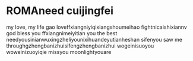 # ROMAneed cuijingfei 
  my love, my life
gao
loveffxiangniyiqixiangshoumeihao
fightnicaishixiannv
god bless you ffxiangnimeiyitian
you the best
needyousinianwuxingzheliyounixihuandeyutianheshan
sifenyou saw me throughgzhengbanizhuisifengzhengbanizhui
wogeinisuoyou
woweinizuoyiqie
missyou
moonlightyouare
